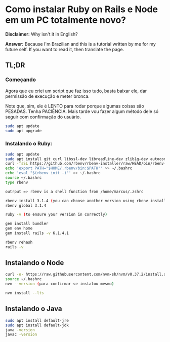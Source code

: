 # Como instalar Ruby on Rails e Node em um PC totalmente novo?

**Disclaimer:** Why isn't it in English?

**Answer:** Because I'm Brazilian and this is a tutorial written by me for my future self. If you want to read it, then translate the page.

## TL;DR

### Começando

Agora que eu criei um script que faz isso tudo, basta baixar ele, dar permissão de execução e meter bronca.

Note que, sim, ele é LENTO para rodar porque algumas coisas são PESADAS. Tenha PACIÊNCIA. Mais tarde vou fazer algum método dele só seguir com confirmação do usuário.

```bash
sudo apt update
sudo apt upgrade
```

### Instalando o Ruby:

``` bash
sudo apt update
sudo apt install git curl libssl-dev libreadline-dev zlib1g-dev autoconf bison build-essential libyaml-dev libreadline-dev libncurses5-dev libffi-dev libgdbm-dev
curl -fsSL https://github.com/rbenv/rbenv-installer/raw/HEAD/bin/rbenv-installer | bash
echo 'export PATH="$HOME/.rbenv/bin:$PATH"' >> ~/.bashrc
echo 'eval "$(rbenv init -)"' >> ~/.bashrc
source ~/.bashrc
type rbenv

outrput => rbenv is a shell function from /home/marcus/.zshrc

rbenv install 3.1.4 (you can choose another version using rbenv install -l to list options)
rbenv global 3.1.4

ruby -v (to ensure your version in correctly)

gem install bundler
gem env home
gem install rails -v 6.1.4.1

rbenv rehash
rails -v
``` 

## Instalando o Node

``` bash
curl -o- https://raw.githubusercontent.com/nvm-sh/nvm/v0.37.2/install.sh | bash
source ~/.bashrc
nvm --version (para confirmar se instalou mesmo)

nvm install --lts
``` 

## Instalando o Java

``` bash
sudo apt install default-jre
sudo apt install default-jdk
java -version
javac -version
```
